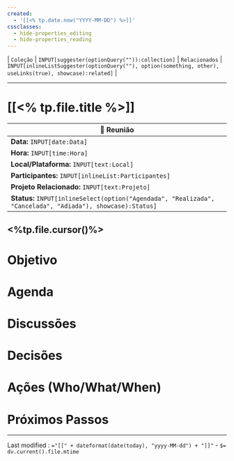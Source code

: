 ```yaml
---
created:
  - '[[<% tp.date.now("YYYY-MM-DD") %>]]'
cssclasses:
  - hide-properties_editing
  - hide-properties_reading
---
```

| `Coleção` | `INPUT[suggester(optionQuery("")):collection]`   | `Relacionados` | `INPUT[inlineListSuggester(optionQuery(""), option(something, other),  useLinks(true), showcase):related]`  |

---
# [[<% tp.file.title %>]] 

|📅 **Reunião**|
|---|
|**Data:** `INPUT[date:Data]`|
|**Hora:** `INPUT[time:Hora]`|
|**Local/Plataforma:** `INPUT[text:Local]`|
|**Participantes:** `INPUT[inlineList:Participantes]`|
|**Projeto Relacionado:** `INPUT[text:Projeto]`|
|**Status:** `INPUT[inlineSelect(option("Agendada", "Realizada", "Cancelada", "Adiada"), showcase):Status]`|

<%tp.file.cursor()%>
---

# Objetivo

# Agenda

# Discussões

# Decisões

# Ações (Who/What/When)

# Próximos Passos

---

Last modified :   `="[[" + dateformat(date(today), "yyyy-MM-dd") + "]]"` - `$= dv.current().file.mtime`
